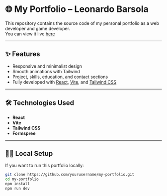 # 🌐 My Portfolio – Leonardo Barsola

This repository contains the source code of my personal portfolio as a web developer and game developer.  
You can view it live [here](https://leobarsoladev.github.io/portfolio/)

---

## ✨ Features

- Responsive and minimalist design  
- Smooth animations with Tailwind  
- Project, skills, education, and contact sections  
- Fully developed with [React](https://reactjs.org/), [Vite](https://vitejs.dev/), and [Tailwind CSS](https://tailwindcss.com/)

---

## 🛠️ Technologies Used

- **React**  
- **Vite**  
- **Tailwind CSS**  
- **Formspree**

---

## 🧑‍💻 Local Setup

If you want to run this portfolio locally:

```bash
git clone https://github.com/yourusername/my-portfolio.git
cd my-portfolio
npm install
npm run dev
